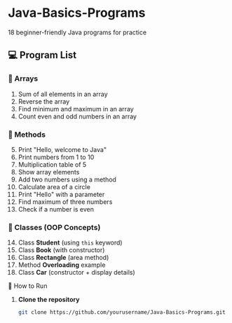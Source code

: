 # Java-Basics-Programs
18 beginner-friendly Java programs for practice
## 💻 Program List

### 🔸 Arrays
1. Sum of all elements in an array  
2. Reverse the array  
3. Find minimum and maximum in an array  
4. Count even and odd numbers in an array  

### 🔸 Methods
5. Print "Hello, welcome to Java"  
6. Print numbers from 1 to 10  
7. Multiplication table of 5  
8. Show array elements  
9. Add two numbers using a method  
10. Calculate area of a circle  
11. Print "Hello" with a parameter  
12. Find maximum of three numbers  
13. Check if a number is even  

### 🔸 Classes (OOP Concepts)
14. Class **Student** (using `this` keyword)  
15. Class **Book** (with constructor)  
16. Class **Rectangle** (area method)  
17. Method **Overloading** example  
18. Class **Car** (constructor + display details)

🚀 How to Run

1. **Clone the repository**
   ```bash
   git clone https://github.com/yourusername/Java-Basics-Programs.git
